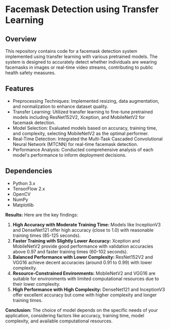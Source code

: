 # Facemask Detection using Transfer Learning

## Overview
This repository contains code for a facemask detection system implemented using transfer learning with various pretrained models. The system is designed to accurately detect whether individuals are wearing facemasks in images or real-time video streams, contributing to public health safety measures.

## Features
- Preprocessing Techniques: Implemented resizing, data augmentation, and normalization to enhance dataset quality.
- Transfer Learning: Utilized transfer learning to fine-tune pretrained models including ResNet152V2, Xception, and MobileNetV2 for facemask detection.
- Model Selection: Evaluated models based on accuracy, training time, and complexity, selecting MobileNetV2 as the optimal performer.
- Real-Time Detection: Integrated the Multi-Task Cascaded Convolutional Neural Network (MTCNN) for real-time facemask detection.
- Performance Analysis: Conducted comprehensive analysis of each model's performance to inform deployment decisions.

## Dependencies
- Python 3.x
- TensorFlow 2.x
- OpenCV
- NumPy
- Matplotlib

**Results:** Here are the key findings:
1. **High Accuracy with Moderate Training Time:** Models like InceptionV3 and DenseNet121 offer high accuracy (close to 1.0) with reasonable training times (85-125 seconds).
2. **Faster Training with Slightly Lower Accuracy:** Xception and MobileNetV2 provide good performance with validation accuracies above 0.97 and faster training times (60-102 seconds).
3. **Balanced Performance with Lower Complexity:** ResNet152V2 and VGG16 achieve decent accuracies (around 0.91 to 0.99) with lower complexity.
4. **Resource-Constrained Environments:** MobileNetV2 and VGG16 are suitable for environments with limited computational resources due to their lower complexity.
5. **High Performance with High Complexity:** DenseNet121 and InceptionV3 offer excellent accuracy but come with higher complexity and longer training times.

**Conclusion:** The choice of model depends on the specific needs of your application, considering factors like accuracy, training time, model complexity, and available computational resources.
```


